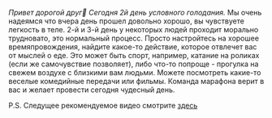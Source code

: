 *Привет дорогой друг🙂 Сегодня 2й день условного голодания.*
Мы очень надеямся что вчера день прошел довольно хорошо, вы чувствуете легкость в теле. 2-й и 3-й день у некоторых людей
проходит морально трудновато, это нормальный процесс. Просто настройтесь на хорошее времяпровождения, найдите какое-то действие, 
которое отвлечет вас от мыслей о еде. Это может быть спорт, например, катание на роликах (если же самочувствие позволяет), либо что-то
попроще - прогулка на свежем воздухе с близкими вам людьми. Можете посмотреть какие-то веселые комедийные передачи или фильмы.
Команда марафона верит в вас и желает провести сегодня чудесный день.

P.S. Следущее рекомендуемое видео смотрите [здесь](https://www.youtube.com/watch?v=YLBImKw2kxM)
